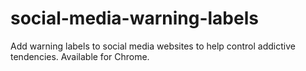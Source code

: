 # social-media-warning-labels
Add warning labels to social media websites to help control addictive tendencies. Available for Chrome.
